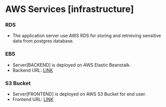 # AWS Services [infrastructure]
### RDS 
- The application server use AWS RDS for storing and retrieving sensitive data from postgres database.

### EBS
- Server[BACKEND] is deployed on AWS Elastic Beanstalk.
- Backend URL: [LINK](http://udagram-api-dev.eba-3qys4stt.us-east-1.elasticbeanstalk.com)

### S3 Bucket
- Server[FRONTEND] is deployed on AWS S3 Bucket for end user. 
- Frontend URL: [LINK](http://udagrambucket.s3-website-us-east-1.amazonaws.com)
